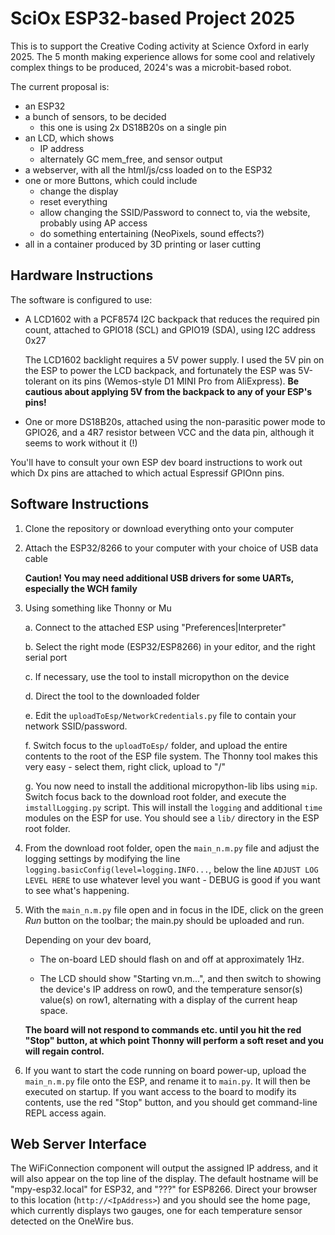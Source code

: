 # SciOx ESP32-based Project 2025 #

This is to support the Creative Coding activity at Science Oxford in early 2025.
The 5 month making experience allows for some cool and relatively complex things to be produced, 2024's was a microbit-based robot.

The current proposal is:
* an ESP32
* a bunch of sensors, to be decided 
	* this one is using 2x DS18B20s on a single pin
* an LCD, which shows
	* IP address
	* alternately GC mem_free, and sensor output
* a webserver, with all the html/js/css loaded on to the ESP32
* one or more Buttons, which could include
	* change the display
	* reset everything
	* allow changing the SSID/Password to connect to, via the website, probably using AP access
	* do something entertaining (NeoPixels, sound effects?)
* all in a container produced by 3D printing or laser cutting

## Hardware Instructions ##

The software is configured to use:

*	A LCD1602 with a PCF8574 I2C backpack that reduces the required pin count, attached to GPIO18 (SCL) and GPIO19 (SDA), using I2C address 0x27

  	The LCD1602 backlight requires a 5V power supply. I used the 5V pin on the ESP to power the LCD backpack, and fortunately the ESP was 5V-tolerant on its pins (Wemos-style D1 MINI Pro from AliExpress). **Be cautious about applying 5V from the backpack to any of your ESP's pins!**
	
*	One or more DS18B20s, attached using the non-parasitic power mode to GPIO26, and a 4R7 resistor between VCC and the data pin, although it seems to work without it (!)

You'll have to consult your own ESP dev board instructions to work out which Dx pins are attached to which actual Espressif GPIOnn pins.
## Software Instructions ##

1.	Clone the repository or download everything onto your computer
2.	Attach the ESP32/8266 to your computer with your choice of USB data cable
   	
   	**Caution! You may need additional USB drivers for some UARTs, especially the WCH family**
  	
3.	Using something like Thonny or Mu

	 a.		Connect to the attached ESP using "Preferences|Interpreter"

  	 b.		Select the right mode (ESP32/ESP8266) in your editor, and the right serial port

   	 c.		If necessary, use the tool to install micropython on the device 

   	 d. 	Direct the tool to the downloaded folder
	 
	 e.		Edit the `uploadToEsp/NetworkCredentials.py` file to contain your network SSID/password.

	 f.		Switch focus to the `uploadToEsp/` folder, and upload the entire contents to the root of the ESP file system. The Thonny tool makes this very easy - select them, right click, upload to "/"
	 
	 g.		You now need to install the additional micropython-lib libs using `mip`. Switch focus back to the download root folder, and execute the `imstallLogging.py` script. 
	 		This will install the `logging` and additional `time` modules on the ESP for use. You should see a `lib/` directory in the ESP root folder. 
	
4.	From the download root folder, open the `main_n.m.py` file and adjust the logging settings by modifying the line `logging.basicConfig(level=logging.INFO...`, below the line `ADJUST LOG LEVEL HERE` to use whatever level you want - DEBUG is good if you want to see what's happening.
5.	With the `main_n.m.py` file open and in focus in the IDE, click on the green *Run* button on the toolbar; the main.py should be uploaded and run. 

	Depending on your dev board, 
	*	The on-board LED should flash on and off at approximately 1Hz.

	*	The LCD should show "Starting vn.m...", and then switch to showing the device's IP address on row0, and the temperature sensor(s) value(s) on row1, alternating with a display of the current heap space.
	
	**The board will not respond to commands etc. until you hit the red "Stop" button, at which point Thonny will perform a soft reset and you will regain control.**
6.	If you want to start the code running on board power-up, upload the `main_n.m.py` file onto the ESP, and rename it to `main.py`. It will then be executed on startup. If you want access to the board to modify its contents, use the red "Stop" button, and you should get command-line REPL access again.
	 
## Web Server Interface ##

The WiFiConnection component will output the assigned IP address, and it will also appear on the top line of the display. The default hostname will be "mpy-esp32.local" for ESP32, and "???" for ESP8266. Direct your browser to this location (`http://<IpAddress>`) and you should see the home page, which currently displays two gauges, one for each temperature sensor detected on the OneWire bus.
